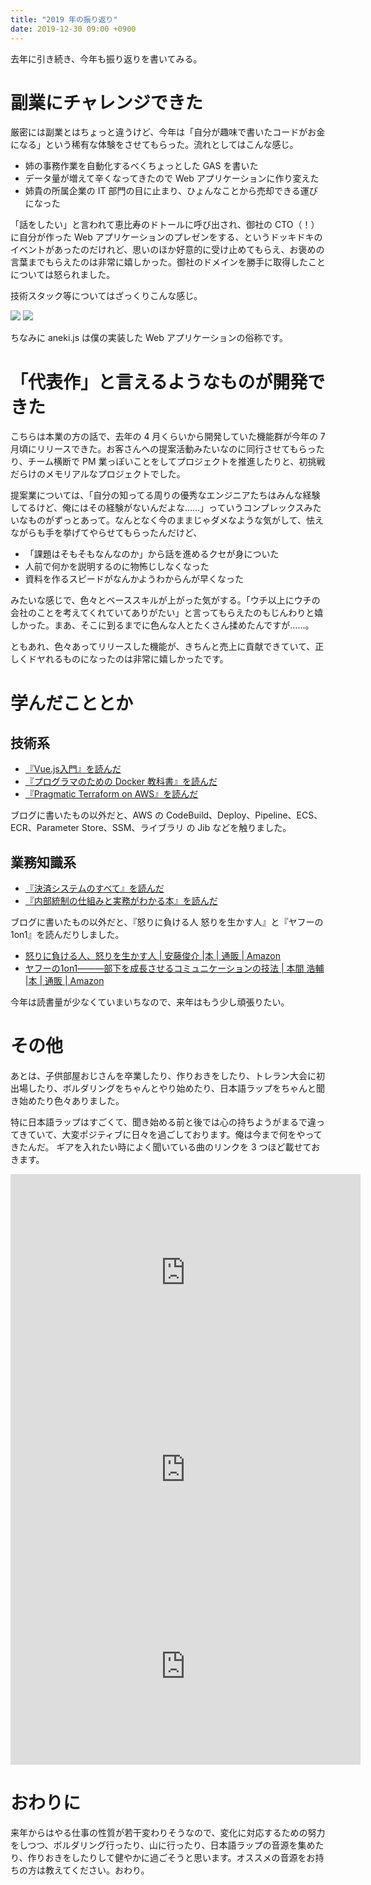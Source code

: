 ```yaml
---
title: "2019 年の振り返り"
date: 2019-12-30 09:00 +0900
---
```


去年に引き続き、今年も振り返りを書いてみる。

# 副業にチャレンジできた
厳密には副業とはちょっと違うけど、今年は「自分が趣味で書いたコードがお金になる」という稀有な体験をさせてもらった。流れとしてはこんな感じ。

- 姉の事務作業を自動化するべくちょっとした GAS を書いた
- データ量が増えて辛くなってきたので Web アプリケーションに作り変えた
- 姉貴の所属企業の IT 部門の目に止まり、ひょんなことから売却できる運びになった

「話をしたい」と言われて恵比寿のドトールに呼び出され、御社の CTO（！）に自分が作った Web アプリケーションのプレゼンをする、というドッキドキのイベントがあったのだけれど、思いのほか好意的に受け止めてもらえ、お褒めの言葉までもらえたのは非常に嬉しかった。御社のドメインを勝手に取得したことについては怒られました。

技術スタック等についてはざっくりこんな感じ。

![](./tweet1.png)
![](./tweet2.png)

ちなみに aneki.js は僕の実装した Web アプリケーションの俗称です。

# 「代表作」と言えるようなものが開発できた
こちらは本業の方の話で、去年の 4 月くらいから開発していた機能群が今年の 7 月頃にリリースできた。お客さんへの提案活動みたいなのに同行させてもらったり、チーム横断で PM 業っぽいことをしてプロジェクトを推進したりと、初挑戦だらけのメモリアルなプロジェクトでした。

提案業については、「自分の知ってる周りの優秀なエンジニアたちはみんな経験してるけど、俺にはその経験がないんだよな……」っていうコンプレックスみたいなものがずっとあって。なんとなく今のままじゃダメなような気がして、怯えながらも手を挙げてやらせてもらったんだけど、

- 「課題はそもそもなんなのか」から話を進めるクセが身についた
- 人前で何かを説明するのに物怖じしなくなった
- 資料を作るスピードがなんかようわからんが早くなった

みたいな感じで、色々とベーススキルが上がった気がする。「ウチ以上にウチの会社のことを考えてくれていてありがたい」と言ってもらえたのもじんわりと嬉しかった。まあ、そこに到るまでに色んな人とたくさん揉めたんですが……。

ともあれ、色々あってリリースした機能が、きちんと売上に貢献できていて、正しくドヤれるものになったのは非常に嬉しかったです。

# 学んだこととか
## 技術系
- [『Vue.js入門』を読んだ](/1549152000)
- [『プログラマのための Docker 教科書』を読んだ](/1555286400)
- [『Pragmatic Terraform on AWS』を読んだ](/1569110400)

ブログに書いたもの以外だと、AWS の CodeBuild、Deploy、Pipeline、ECS、ECR、Parameter Store、SSM、ライブラリ の Jib などを触りました。

## 業務知識系
- [『決済システムのすべて』を読んだ](/1566691200)
- [『内部統制の仕組みと実務がわかる本』を読んだ](/1569628800)

ブログに書いたもの以外だと、『怒りに負ける人 怒りを生かす人』と『ヤフーの 1on1』を読んだりしました。

- [怒りに負ける人、怒りを生かす人 | 安藤俊介 |本 | 通販 | Amazon](https://www.amazon.co.jp/dp/4022513675/)
- [ヤフーの1on1―――部下を成長させるコミュニケーションの技法 | 本間 浩輔 |本 | 通販 | Amazon](https://www.amazon.co.jp/dp/4478069786/)

今年は読書量が少なくていまいちなので、来年はもう少し頑張りたい。

# その他
あとは、子供部屋おじさんを卒業したり、作りおきをしたり、トレラン大会に初出場したり、ボルダリングをちゃんとやり始めたり、日本語ラップをちゃんと聞き始めたり色々ありました。

特に日本語ラップはすごくて、聞き始める前と後では心の持ちようがまるで違ってきていて、大変ポジティブに日々を過ごしております。俺は今まで何をやってきたんだ。
ギアを入れたい時によく聞いている曲のリンクを 3 つほど載せておきます。

<iframe width="560" height="315" src="https://www.youtube.com/embed/OmjJWUM8VcA" frameborder="0" allow="accelerometer; autoplay; encrypted-media; gyroscope; picture-in-picture" allowfullscreen></iframe>

<iframe width="560" height="315" src="https://www.youtube.com/embed/vvwpKlXfEp0" frameborder="0" allow="accelerometer; autoplay; encrypted-media; gyroscope; picture-in-picture" allowfullscreen></iframe>

<iframe width="560" height="315" src="https://www.youtube.com/embed/L5JYeP4hbEo" frameborder="0" allow="accelerometer; autoplay; encrypted-media; gyroscope; picture-in-picture" allowfullscreen></iframe>

# おわりに
来年からはやる仕事の性質が若干変わりそうなので、変化に対応するための努力をしつつ、ボルダリング行ったり、山に行ったり、日本語ラップの音源を集めたり、作りおきをしたりして健やかに過ごそうと思います。オススメの音源をお持ちの方は教えてください。おわり。